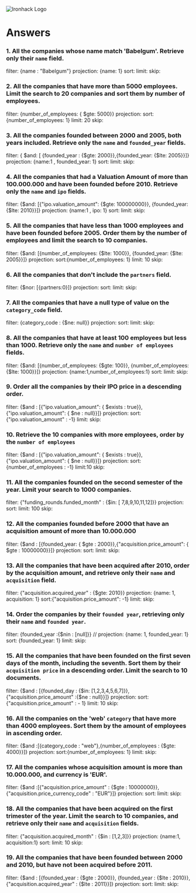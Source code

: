 ![Ironhack Logo](https://i.imgur.com/1QgrNNw.png)

# Answers

### 1. All the companies whose name match 'Babelgum'. Retrieve only their `name` field.
filter: {name : "Babelgum"}
projection: {name: 1}
sort:
limit:
skip:

<!-- Your Code Goes Here -->

### 2. All the companies that have more than 5000 employees. Limit the search to 20 companies and sort them by **number of employees**.

filter: {number_of_employees: { $gte: 5000}}
projection:
sort: {number_of_employees: 1}
limit: 20
skip:
<!-- Your Code Goes Here -->

### 3. All the companies founded between 2000 and 2005, both years included. Retrieve only the `name` and `founded_year` fields.
filter: { $and: [ {founded_year : {$gte: 2000}},{founded_year: {$lte: 2005}}]}
projection: {name:1 , founded_year: 1}
sort:
limit:
skip:
<!-- Your Code Goes Here -->

### 4. All the companies that had a Valuation Amount of more than 100.000.000 and have been founded before 2010. Retrieve only the `name` and `ipo` fields.
filter: {$and: [{"ipo.valuation_amount": {$gte: 100000000}}, {founded_year:{$lte: 2010}}]}
projection: {name:1 , ipo: 1}
sort:
limit:
skip:
<!-- Your Code Goes Here -->

### 5. All the companies that have less than 1000 employees and have been founded before 2005. Order them by the number of employees and limit the search to 10 companies.
filter: {$and: [{number_of_employees: {$lte: 1000}}, {founded_year: {$lte: 2005}}]}
projection:
sort:{number_of_employees: 1}
limit: 10
skip:

<!-- Not the best query because it returns 0 employees as well-->

### 6. All the companies that don't include the `partners` field.
filter: {$nor: [{partners:0}]}
projection:
sort:
limit:
skip:
<!-- Your Code Goes Here -->

### 7. All the companies that have a null type of value on the `category_code` field.
filter: {category_code : {$ne: null}}
projection:
sort:
limit:
skip:
<!-- Your Code Goes Here -->

### 8. All the companies that have at least 100 employees but less than 1000. Retrieve only the `name` and `number of employees` fields.
filter: {$and: [{number_of_employees: {$gte: 100}}, {number_of_employees: {$lte: 1000}}]}
projection: {name:1,number_of_employees:1}
sort:
limit:
skip:
<!-- Your Code Goes Here -->

### 9. Order all the companies by their IPO price in a descending order.
filter: {$and : [{"ipo.valuation_amount": { $exists : true}},{"ipo.valuation_amount": { $ne : null}}]}
projection:
sort:{"ipo.valuation_amount" : -1}
limit:
skip:
<!-- Your Code Goes Here -->

### 10. Retrieve the 10 companies with more employees, order by the `number of employees`
filter: {$and : [{"ipo.valuation_amount": { $exists : true}},{"ipo.valuation_amount": { $ne : null}}]}
projection:
sort:{number_of_employees : -1}
limit:10
skip:
<!-- Your Code Goes Here -->

### 11. All the companies founded on the second semester of the year. Limit your search to 1000 companies.
filter: {"funding_rounds.funded_month" : {$in: [ 7,8,9,10,11,12]}}
projection:
sort:
limit: 100
skip:
<!-- Your Code Goes Here -->

### 12. All the companies founded before 2000 that have an acquisition amount of more than 10.000.000
filter: {$and : [{founded_year: { $gte : 2000}},{"acquisition.price_amount": { $gte : 10000000}}]}
projection:
sort:
limit:
skip:
<!-- Your Code Goes Here -->

### 13. All the companies that have been acquired after 2010, order by the acquisition amount, and retrieve only their `name` and `acquisition` field.
filter: {"acquisition.acquired_year" : {$gte: 2010}}
projection: {name: 1, acquisition: 1}
sort:{"acquisition.price_amount": -1}
limit:
skip:
<!-- Your Code Goes Here -->

### 14. Order the companies by their `founded year`, retrieving only their `name` and `founded year`.
filter: {founded_year :{$nin : [null]}} // <!-- Optional-->
projection: {name: 1, founded_year: 1}
sort: {founded_year: 1}
limit:
skip:
<!-- Your Code Goes Here -->

### 15. All the companies that have been founded on the first seven days of the month, including the seventh. Sort them by their `acquisition price` in a descending order. Limit the search to 10 documents.
filter: {$and : [{founded_day : {$in: [1,2,3,4,5,6,7]}},{"acquisition.price_amount" :{$ne : null}}]}
projection:
sort: {"acquisition.price_amount" : - 1}
limit: 10
skip:
<!-- Your Code Goes Here -->

### 16. All the companies on the 'web' `category` that have more than 4000 employees. Sort them by the amount of employees in ascending order.
filter: {$and :[{category_code : "web"},{number_of_employees : {$gte: 4000}}]}
projection:
sort:{number_of_employees: 1}
limit:
skip:
<!-- Your Code Goes Here -->

### 17. All the companies whose acquisition amount is more than 10.000.000, and currency is 'EUR'.
filter: {$and :[{"acquisition.price_amount" : {$gte : 10000000}},{"acquisition.price_currency_code" : "EUR"}]}
projection:
sort:
limit:
skip:
<!-- Your Code Goes Here -->

### 18. All the companies that have been acquired on the first trimester of the year. Limit the search to 10 companies, and retrieve only their `name` and `acquisition` fields.
filter: {"acquisition.acquired_month" : {$in : [1,2,3]}}
projection: {name:1, acquisition:1}
sort:
limit: 10
skip:
<!-- Your Code Goes Here -->

### 19. All the companies that have been founded between 2000 and 2010, but have not been acquired before 2011.
filter: {$and : [{founded_year : {$gte : 2000}}, {founded_year : {$lte : 2010}}, {"acquisition.acquired_year" : {$lte : 2011}}]}
projection:
sort:
limit:
skip:
<!-- Your Code Goes Here -->
